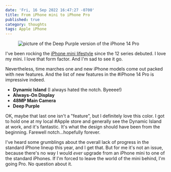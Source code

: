 ```yaml
---
date: 'Fri, 16 Sep 2022 16:47:27 -0700'
title: From iPhone mini to iPhone Pro
published: true
category: thoughts
tags: Apple iPhone
---
```


<figure>
  <img src="/images/iphonepro-deeppurple.jpg" alt="picture of the Deep Purple version of the iPhone 14 Pro" />
</figure>

I've been rocking the [iPhone mini lifestyle](/20201115/1) since the 12 series debuted. I love my mini. I love that form factor. And I'm sad to see it go.

Nevertheless, time marches one and new iPhone models come out packed with new features. And the list of new features in the #iPhone 14 Pro is impressive indeed.

* **Dynamic Island** (I always hated the notch. Byeeee!)
* **Always-On Display**
* **48MP Main Camera**
* **Deep Purple**

OK, maybe that last one isn't a "feature", but I definitely love this color. I got to hold one at my local #Apple store and generally see the Dynamic Island at work, and it's fantastic. It's what the design should have been from the beginning. Farewell notch…hopefully forever.

I've heard some grumblings about the overall lack of progress in the standard iPhone lineup this year, and I get that. But for me it's not an issue, because there's no way I would _ever_ upgrade from an iPhone mini to one of the standard iPhones. If I'm forced to leave the world of the mini behind, I'm going Pro. No question about it.
